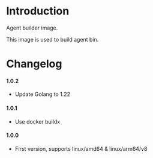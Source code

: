 # Introduction
Agent builder image.  

This image is used to build agent bin.

# Changelog
#### 1.0.2
- Update Golang to 1.22 

#### 1.0.1
- Use docker buildx

#### 1.0.0
- First version, supports linux/amd64 & linux/arm64/v8
